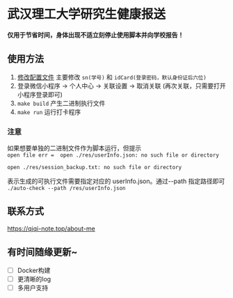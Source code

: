 # 武汉理工大学研究生健康报送
**仅用于节省时间，身体出现不适立刻停止使用脚本并向学校报告！**

## 使用方法
1. [修改配置文件](./res/userInfo.json)
      主要修改 ```sn(学号)``` 和 ```idCard(登录密码，默认身份证后六位)```
2. 登录微信小程序 -> 个人中心 -> 关联设置 -> 取消关联
   (再次关联，只需要打开小程序登录即可)
3. ```make build``` 产生二进制执行文件
4. ```make run``` 运行打卡程序

### 注意
如果想要单独的二进制文件作为脚本运行，但提示  
```open file err =  open ./res/userInfo.json: no such file or directory  ```  

```open ./res/session_backup.txt: no such file or directory```
  
  表示生成的可执行文件需要指定对应的 userInfo.json。通过--path 指定路径即可
  ```./auto-check --path /res/userInfo.json```



## 联系方式
https://qiqi-note.top/about-me


## 有时间随缘更新~

- [ ] Docker构建
- [ ] 更清晰的log
- [ ] 多用户支持